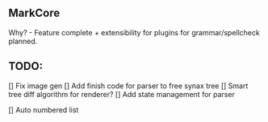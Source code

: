 
## MarkCore

Why? - Feature complete + extensibility for plugins for grammar/spellcheck planned.

## TODO:

[] Fix image gen
[] Add finish code for parser to free synax tree
[] Smart tree diff algorithm for renderer?
[] Add state management for parser

[] Auto numbered list